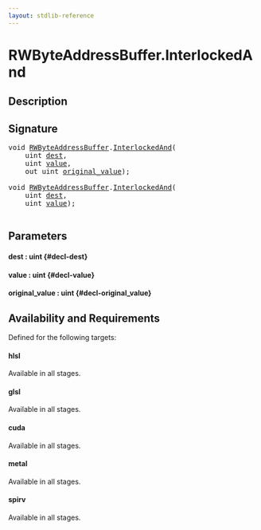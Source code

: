 ```yaml
---
layout: stdlib-reference
---
```


# RWByteAddressBuffer\.InterlockedAnd

## Description





## Signature 

<pre>
void <a href="/stdlib-reference/types/RWByteAddressBuffer/index" class="code_type">RWByteAddressBuffer</a>.<a href="/stdlib-reference/types/RWByteAddressBuffer/InterlockedAnd">InterlockedAnd</a>(
    uint <a href="/stdlib-reference/types/RWByteAddressBuffer/InterlockedAnd#decl-dest" class="code_param">dest</a>,
    uint <a href="/stdlib-reference/types/RWByteAddressBuffer/InterlockedAnd#decl-value" class="code_param">value</a>,
    out uint <a href="/stdlib-reference/types/RWByteAddressBuffer/InterlockedAnd#decl-original_value" class="code_param">original_value</a>);

void <a href="/stdlib-reference/types/RWByteAddressBuffer/index" class="code_type">RWByteAddressBuffer</a>.<a href="/stdlib-reference/types/RWByteAddressBuffer/InterlockedAnd">InterlockedAnd</a>(
    uint <a href="/stdlib-reference/types/RWByteAddressBuffer/InterlockedAnd#decl-dest" class="code_param">dest</a>,
    uint <a href="/stdlib-reference/types/RWByteAddressBuffer/InterlockedAnd#decl-value" class="code_param">value</a>);

</pre>

## Parameters

#### dest  : uint {#decl-dest}
#### value  : uint {#decl-value}
#### original\_value  : uint {#decl-original_value}

## Availability and Requirements

Defined for the following targets:

#### hlsl
Available in all stages.

#### glsl
Available in all stages.

#### cuda
Available in all stages.

#### metal
Available in all stages.

#### spirv
Available in all stages.



